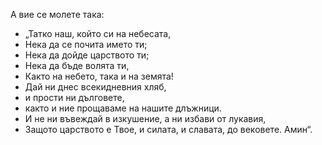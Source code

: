 А вие се молете така:

* „Татко наш, който си на небесата,
* Нека да се почита името ти; 
* Нека да дойде царството ти; 
* Нека да бъде волята ти,
* Както на небето, така и на земята! 
* Дай ни днес всекидневния хляб,
* и прости ни дълговете, 
* както и ние прощаваме на нашите длъжници. 
* И не ни въвеждай в изкушение, а ни избави от лукавия,
* Защото царството е Твое, и силата, и славата, до вековете. Амин“.
